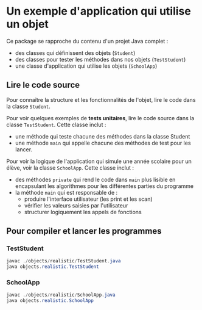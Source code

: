 # Un exemple d'application qui utilise un objet

Ce package se rapproche du contenu d'un projet Java complet :
* des classes qui définissent des objets (`Student`)
* des classes pour tester les méthodes dans nos objets (`TestStudent`)
* une classe d'application qui utilise les objets (`SchoolApp`)

## Lire le code source

Pour connaître la structure et les fonctionnalités de l'objet, lire le code dans la classe `Student`.

Pour voir quelques exemples de **tests unitaires**, lire le code source dans la classe `TestStudent`. Cette classe inclut :
* une méthode qui teste chacune des méthodes dans la classe Student
* une méthode `main` qui appelle chacune des méthodes de test pour les lancer.

Pour voir la logique de l'application qui simule une année scolaire pour un élève, voir la classe `SchoolApp`. Cette classe inclut :
* des méthodes `private` qui rend le code dans `main` plus lisible en encapsulant les algorithmes pour les différentes parties du programme
* la méthode `main` qui est responsable de :
    * produire l'interface utilisateur (les print et les scan)
    * vérifier les valeurs saisies par l'utilisateur
    * structurer logiquement les appels de fonctions

## Pour compiler et lancer les programmes

### TestStudent
```powershell
javac ./objects/realistic/TestStudent.java
java objects.realistic.TestStudent
```

### SchoolApp
```powershell
javac ./objects/realistic/SchoolApp.java
java objects.realistic.SchoolApp
```